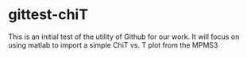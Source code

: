 # gittest-chiT
This is an initial test of the utility of Github for our work. It will focus on using matlab to import a simple ChiT vs. T plot from the MPMS3
